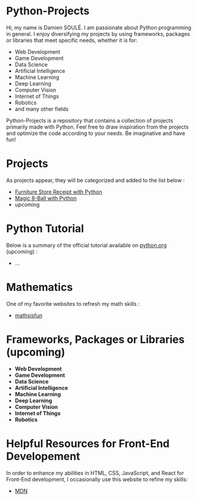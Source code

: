 # Python-Projects

Hi, my name is Damien SOULÉ. I am passionate about Python programming in general. I enjoy diversifying my projects by using frameworks, packages or libraries that meet specific needs, whether it is for:

- Web Development
- Game Development
- Data Science
- Artificial Intelligence
- Machine Learning
- Deep Learning
- Computer Vision
- Internet of Things
- Robotics
- and many other fields

Python-Projects is a repository that contains a collection of projects primarily made with Python. Feel free to draw inspiration from the projects and optimize the code according to your needs. Be imaginative and have fun!

# Projects

As projects appear, they will be categorized and added to the list below :

- [Furniture Store Receipt with Python](https://github.com/developpeurpython/python-projects/tree/main/furniture-store-receipt-with-python)
- [Magic 8-Ball with Python](https://github.com/developpeurpython/python-projects/tree/main/magic-8-ball-with-python)
- upcoming
 
# Python Tutorial

Below is a summary of the official tutorial available on [python.org](https://docs.python.org/3/tutorial/index.html) (upcoming) :

- ...

# Mathematics

One of my favorite websites to refresh my math skills :

- [mathsisfun](https://www.mathsisfun.com/)

# Frameworks, Packages or Libraries (upcoming)

- **Web Development**
- **Game Development**
- **Data Science**
- **Artificial Intelligence**
- **Machine Learning**
- **Deep Learning**
- **Computer Vision**
- **Internet of Things**
- **Robotics**

# Helpful Resources for Front-End Developement

In order to enhance my abilities in HTML, CSS, JavaScript, and React for Front-End development, I occasionally use this website to refine my skills:

- [MDN](https://developer.mozilla.org/fr/)
